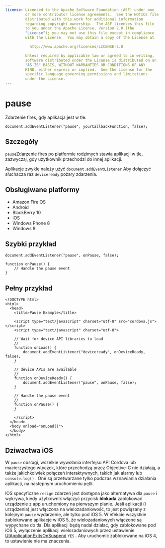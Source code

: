 ```yaml
---
license: Licensed to the Apache Software Foundation (ASF) under one
         or more contributor license agreements.  See the NOTICE file
         distributed with this work for additional information
         regarding copyright ownership.  The ASF licenses this file
         to you under the Apache License, Version 2.0 (the
         "License"); you may not use this file except in compliance
         with the License.  You may obtain a copy of the License at

           http://www.apache.org/licenses/LICENSE-2.0

         Unless required by applicable law or agreed to in writing,
         software distributed under the License is distributed on an
         "AS IS" BASIS, WITHOUT WARRANTIES OR CONDITIONS OF ANY
         KIND, either express or implied.  See the License for the
         specific language governing permissions and limitations
         under the License.
---
```


# pause

Zdarzenie fires, gdy aplikacja jest w tle.

    document.addEventListener("pause", yourCallbackFunction, false);
    

## Szczegóły

`pause`Zdarzenie fires po platformie rodzimych stawia aplikacji w tle, zazwyczaj, gdy użytkownik przechodzi do innej aplikacji.

Aplikacje zwykle należy użyć `document.addEventListener` Aby dołączyć słuchacza raz `deviceready` pożary zdarzenia.

## Obsługiwane platformy

*   Amazon Fire OS
*   Android
*   BlackBerry 10
*   iOS
*   Windows Phone 8
*   Windows 8

## Szybki przykład

    document.addEventListener("pause", onPause, false);
    
    function onPause() {
        // Handle the pause event
    }
    

## Pełny przykład

    <!DOCTYPE html>
    <html>
      <head>
        <title>Pause Example</title>
    
        <script type="text/javascript" charset="utf-8" src="cordova.js"></script>
        <script type="text/javascript" charset="utf-8">
    
        // Wait for device API libraries to load
        //
        function onLoad() {
            document.addEventListener("deviceready", onDeviceReady, false);
        }
    
        // device APIs are available
        //
        function onDeviceReady() {
            document.addEventListener("pause", onPause, false);
        }
    
        // Handle the pause event
        //
        function onPause() {
        }
    
        </script>
      </head>
      <body onload="onLoad()">
      </body>
    </html>
    

## Dziwactwa iOS

W `pause` obsługi, wszelkie wywołania interfejsu API Cordova lub macierzystego wtyczek, które przechodzą przez Objective-C nie działają, a także jakichkolwiek połączeń interaktywnych, takich jak alarmy lub `console.log()` . One są przetwarzane tylko podczas wznawiania działania aplikacji, na następnym uruchomieniu pętli.

IOS specyficzne `resign` zdarzeń jest dostępna jako alternatywa dla `pause` i wykrywa, kiedy użytkownik włączyć przycisk **blokada** zablokować urządzenie z app uruchomiony na pierwszym planie. Jeśli aplikacji (i urządzenia) jest włączona na wielozadaniowość, to jest powiązany z kolejnym `pause` wydarzenie, ale tylko pod iOS 5. W efekcie wszystkie zablokowane aplikacje w iOS 5, że wielozadaniowych włączone są wypychane do tła. Dla aplikacji będą nadal działać, gdy zablokowane pod iOS 5, wyłączenie aplikacji wielozadaniowych przez ustawienie [UIApplicationExitsOnSuspend][1] `YES` . Aby uruchomić zablokowane na iOS 4, to ustawienie nie ma znaczenia.

 [1]: http://developer.apple.com/library/ios/#documentation/general/Reference/InfoPlistKeyReference/Articles/iPhoneOSKeys.html